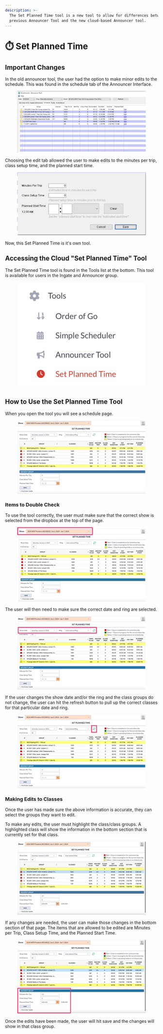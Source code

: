 ```yaml
---
description: >-
  The Set Planned Time tool is a new tool to allow for differences between the
  previous Announcer Tool and the new cloud-based Announcer tool.
---
```


# ⏱️ Set Planned Time



## Important Changes

In the old announcer tool, the user had the option to make minor edits to the schedule. This was found in the schedule tab of the Announcer Interface.&#x20;

<figure><img src="../../.gitbook/assets/image (39).png" alt=""><figcaption></figcaption></figure>

Choosing the edit tab allowed the user to make edits to the minutes per trip, class setup time, and the planned start time.&#x20;

<figure><img src="../../.gitbook/assets/image (40).png" alt=""><figcaption></figcaption></figure>

Now, this Set Planned Time is it's own tool.



## Accessing the Cloud "Set Planned Time" Tool

The Set Planned Time tool is found in the Tools list at the bottom. This tool is available for users in the Ingate and Announcer group.&#x20;

<figure><img src="../../.gitbook/assets/image (156).png" alt=""><figcaption></figcaption></figure>



## How to Use the Set Planned Time Tool

When you open the tool you will see a schedule page.&#x20;

<figure><img src="../../.gitbook/assets/image (41).png" alt=""><figcaption></figcaption></figure>



### Items to Double Check

To use the tool correctly, the user must make sure that the correct show is selected from the dropbox at the top of the page.&#x20;

<figure><img src="../../.gitbook/assets/Pasted_Image_1_6_24__2_54_PM.png" alt=""><figcaption></figcaption></figure>

The user will then need to make sure the correct date and ring are selected.&#x20;

<figure><img src="../../.gitbook/assets/Pasted_Image_1_6_24__3_00_PM.png" alt=""><figcaption></figcaption></figure>

If the user changes the show date and/or the ring and the class groups do not change, the user can hit the refresh button to pull up the correct classes for that particular date and ring.&#x20;

<figure><img src="../../.gitbook/assets/Pasted_Image_1_6_24__3_01_PM.png" alt=""><figcaption></figcaption></figure>



### Making Edits to Classes&#x20;

Once the user has made sure the above information is accurate, they can select the groups they want to edit.

To make any edits, the user must highlight the class/class groups. A highlighted class will show the information in the bottom section that is currently set for that class.&#x20;

<figure><img src="../../.gitbook/assets/image (42).png" alt=""><figcaption></figcaption></figure>

If any changes are needed, the user can make those changes in the bottom section of that page. The items that are allowed to be edited are Minutes per Trip, Class Setup Time, and the Planned Start Time.&#x20;

<figure><img src="../../.gitbook/assets/Pasted_Image_1_6_24__3_07_PM.png" alt=""><figcaption></figcaption></figure>

Once the edits have been made, the user will hit save and the changes will show in that class group.&#x20;
